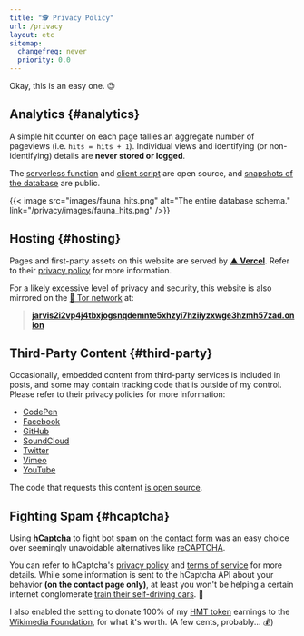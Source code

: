 ```yaml
---
title: "🕵️ Privacy Policy"
url: /privacy
layout: etc
sitemap:
  changefreq: never
  priority: 0.0
---
```


Okay, this is an easy one. 😉

## Analytics {#analytics}

A simple hit counter on each page tallies an aggregate number of pageviews (i.e. `hits = hits + 1`). Individual views and identifying (or non-identifying) details are **never stored or logged**.

The [serverless function](https://github.com/jakejarvis/jarv.is/blob/main/api/hits.js) and [client script](https://github.com/jakejarvis/jarv.is/blob/main/assets/js/src/counter.js) are open source, and [snapshots of the database](https://github.com/jakejarvis/website-stats) are public.

{{< image src="images/fauna_hits.png" alt="The entire database schema." link="/privacy/images/fauna_hits.png" />}}

## Hosting {#hosting}

Pages and first-party assets on this website are served by [**▲ Vercel**](https://vercel.com/). Refer to their [privacy policy](https://vercel.com/legal/privacy-policy) for more information.

For a likely excessive level of privacy and security, this website is also mirrored on the [🧅 Tor network](https://www.torproject.org/) at:

> [**jarvis2i2vp4j4tbxjogsnqdemnte5xhzyi7hziiyzxwge3hzmh57zad.onion**](http://jarvis2i2vp4j4tbxjogsnqdemnte5xhzyi7hziiyzxwge3hzmh57zad.onion)

## Third-Party Content {#third-party}

Occasionally, embedded content from third-party services is included in posts, and some may contain tracking code that is outside of my control. Please refer to their privacy policies for more information:

- [CodePen](https://blog.codepen.io/documentation/privacy/)
- [Facebook](https://www.facebook.com/policy.php)
- [GitHub](https://docs.github.com/en/github/site-policy/github-privacy-statement)
- [SoundCloud](https://soundcloud.com/pages/privacy)
- [Twitter](https://twitter.com/en/privacy)
- [Vimeo](https://vimeo.com/privacy)
- [YouTube](https://policies.google.com/privacy)

The code that requests this content [is open source](https://github.com/jakejarvis/jarv.is/tree/main/layouts/shortcodes).

## Fighting Spam {#hcaptcha}

Using [**hCaptcha**](https://www.hcaptcha.com/) to fight bot spam on the [contact form](/contact/) was an easy choice over seemingly unavoidable alternatives like [reCAPTCHA](https://developers.google.com/recaptcha/).

You can refer to hCaptcha's [privacy policy](https://www.hcaptcha.com/privacy) and [terms of service](https://www.hcaptcha.com/terms) for more details. While some information is sent to the hCaptcha API about your behavior **(on the contact page only)**, at least you won't be helping a certain internet conglomerate [train their self-driving cars](https://blog.cloudflare.com/moving-from-recaptcha-to-hcaptcha/). 🚗

I also enabled the setting to donate 100% of my [HMT token](https://humanprotocol.org/?lng=en-US) earnings to the [Wikimedia Foundation](https://wikimediafoundation.org/), for what it's worth. (A few cents, probably... 💰)
